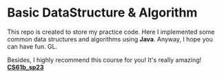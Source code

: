 # Basic DataStructure & Algorithm
This repo is created to store my practice code. Here I implemented some common data structures and algorithms using **Java**.
Anyway, I hope you can have fun. GL.

Besides, I highly recommend this course for you! It's really amazing!  **[CS61b_sp23](https://sp23.datastructur.es/)**
